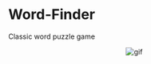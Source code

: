 # Word-Finder

Classic word puzzle game

<p align="center">
  <img src="https://user-images.githubusercontent.com/74189776/184890282-ba2e7e5e-97d9-471f-9c33-3ab457e36eb5.gif" alt="gif"/>
</p>
